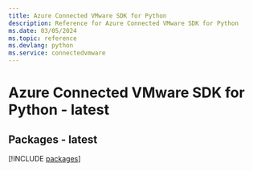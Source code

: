 ```yaml
---
title: Azure Connected VMware SDK for Python
description: Reference for Azure Connected VMware SDK for Python
ms.date: 03/05/2024
ms.topic: reference
ms.devlang: python
ms.service: connectedvmware
---
```

# Azure Connected VMware SDK for Python - latest
## Packages - latest
[!INCLUDE [packages](connected-vmware-index.md)]